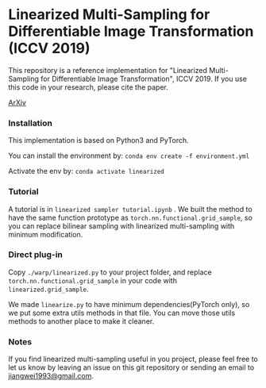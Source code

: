 # Linearized Multi-Sampling for Differentiable Image Transformation (ICCV 2019)

This repository is a reference implementation for "Linearized Multi-Sampling for Differentiable Image Transformation", ICCV 2019. If you use this code in your research, please cite the paper.

[ArXiv](https://arxiv.org/abs/1901.07124)

### Installation

This implementation is based on Python3 and PyTorch.

You can install the environment by: ```conda env create -f environment.yml```

Activate the env by: ```conda activate linearized```

### Tutorial

A tutorial is in `linearized sampler tutorial.ipynb` . We built the method to have the same function prototype as `torch.nn.functional.grid_sample`, so you can replace bilinear sampling with linearized multi-sampling with minimum modification.

### Direct plug-in

Copy `./warp/linearized.py` to your project folder, and replace `torch.nn.functional.grid_sample` in your code with `linearized.grid_sample`. 

We made `linearize.py` to have minimum dependencies(PyTorch only), so we put some extra utils methods in that file. You can move those utils methods to another place to make it cleaner.

### Notes

If you find linearized multi-sampling useful in you project, please feel free to let us know by leaving an issue on this git repository or sending an email to jiangwei1993@gmail.com.
